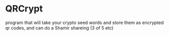 # QRCrypt
program that will take your crypto seed words and store them as encrypted qr codes, and can do a Shamir shareing (3 of 5 etc)
